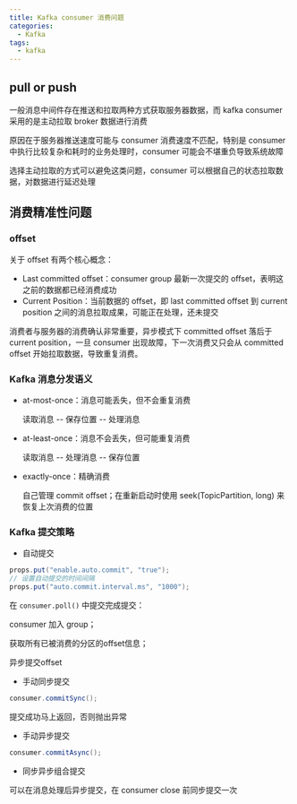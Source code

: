 ```yaml
---
title: Kafka consumer 消费问题
categories:
  - Kafka
tags:
  - kafka
---
```


## pull or push

一般消息中间件存在推送和拉取两种方式获取服务器数据，而 kafka consumer 采用的是主动拉取 broker 数据进行消费

原因在于服务器推送速度可能与 consumer 消费速度不匹配，特别是 consumer 中执行比较复杂和耗时的业务处理时，consumer 可能会不堪重负导致系统故障

选择主动拉取的方式可以避免这类问题，consumer 可以根据自己的状态拉取数据，对数据进行延迟处理


## 消费精准性问题

### offset

关于 offset 有两个核心概念：

- Last committed offset：consumer group 最新一次提交的 offset，表明这之前的数据都已经消费成功
- Current Position：当前数据的 offset，即 last committed offset 到 current position 之间的消息拉取成果，可能正在处理，还未提交

消费者与服务器的消费确认非常重要，异步模式下 committed offset 落后于 current position，一旦 consumer 出现故障，下一次消费又只会从 committed offset 开始拉取数据，导致重复消费。

### Kafka 消息分发语义

- at-most-once：消息可能丢失，但不会重复消费
   
   读取消息 -- 保存位置 -- 处理消息
   
- at-least-once：消息不会丢失，但可能重复消费

   读取消息 -- 处理消息 -- 保存位置

- exactly-once：精确消费

   自己管理 commit offset；在重新启动时使用 seek(TopicPartition, long) 来恢复上次消费的位置

### Kafka 提交策略

- 自动提交

```java
props.put("enable.auto.commit", "true");
// 设置自动提交的时间间隔
props.put("auto.commit.interval.ms", "1000");
```

在  `consumer.poll()` 中提交完成提交：

consumer 加入 group；

获取所有已被消费的分区的offset信息；

异步提交offset

- 手动同步提交

```java
consumer.commitSync();
```

提交成功马上返回，否则抛出异常

- 手动异步提交

```java
consumer.commitAsync();
```

- 同步异步组合提交

可以在消息处理后异步提交，在 consumer close 前同步提交一次